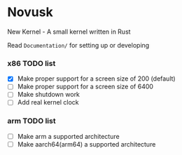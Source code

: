 # Novusk
New Kernel - A small kernel written in Rust

Read ``Documentation/`` for setting up or developing

### x86 TODO list
- [x] Make proper support for a screen size of 200 (default)
- [ ] Make proper support for a screen size of 6400
- [ ] Make shutdown work
- [ ] Add real kernel clock

### arm TODO list
- [ ] Make arm a supported architecture
- [ ] Make aarch64(arm64) a supported architecture
